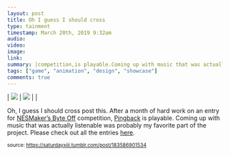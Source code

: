 ```yaml
---
layout: post
title: Oh I guess I should cross
type: tainment
timestamp: March 20th, 2019 9:32am
audio: 
video: 
image: 
link: 
summary: |competition,is playable.Coming up with music that was actually listenable was probably my favorite part of the project.Please check out ...
tags: ["game", "animation", "design", "showcase"]
comments: true
---
```


| <img src="https://saturdayxiii.github.io/media/183586901534_0.gif"/> | <img src="https://saturdayxiii.github.io/media/183586901534_1.gif"/> |  |

Oh, I guess I should cross post this.
After a month of hard work on an entry for <a href="https://t.umblr.com/redirect?z=http%3A%2F%2Fwww.thenew8bitheroes.com%2F&amp;t=ZDI3NDFjOTUzYzRlYjJjODJkNmFjZDZiOWJhYzQ0ZjMyZmNjMDRjZCxmdmRpQ2NBUQ%3D%3D&amp;b=t%3A4oTW9UaVMagYoO9xD5RBnA&amp;p=http%3A%2F%2Fheavyhanded.ca%2Fpost%2F183500184007%2Fafter-a-month-of-hard-work-on-an-entry-for&amp;m=1" target="_blank">NESMaker’s Byte Off</a> competition, <a href="https://t.umblr.com/redirect?z=https%3A%2F%2Fsaturdayxiii.itch.io%2Fpingback&amp;t=OWY2ZDFhZGRiMjg4OGI0OWQ3NjAyNmYxZWEyMWIxMDUwZTY0YjM4OCxmdmRpQ2NBUQ%3D%3D&amp;b=t%3A4oTW9UaVMagYoO9xD5RBnA&amp;p=http%3A%2F%2Fheavyhanded.ca%2Fpost%2F183500184007%2Fafter-a-month-of-hard-work-on-an-entry-for&amp;m=1" target="_blank">Pingback</a> is playable.
Coming up with music that was actually listenable was probably my favorite part of the project.
Please check out all the entries <a href="https://t.umblr.com/redirect?z=http%3A%2F%2Farcade.thenew8bitheroes.com%2F&amp;t=NDM3NTJmYTAzMWMxYjlmMmNmMzI4OGIzYzdkMjA0NGQ1ZTczY2FiNSxmdmRpQ2NBUQ%3D%3D&amp;b=t%3A4oTW9UaVMagYoO9xD5RBnA&amp;p=http%3A%2F%2Fheavyhanded.ca%2Fpost%2F183500184007%2Fafter-a-month-of-hard-work-on-an-entry-for&amp;m=1" target="_blank">here</a>.
 
  
<small>source: https://saturdayxiii.tumblr.com/post/183586901534</small>